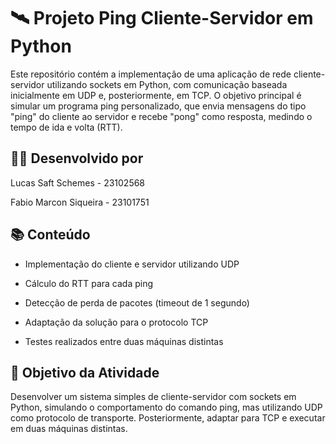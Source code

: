 # 🛰️ Projeto Ping Cliente-Servidor em Python
Este repositório contém a implementação de uma aplicação de rede cliente-servidor utilizando sockets em Python, com comunicação baseada inicialmente em UDP e, posteriormente, em TCP. O objetivo principal é simular um programa ping personalizado, que envia mensagens do tipo "ping" do cliente ao servidor e recebe "pong" como resposta, medindo o tempo de ida e volta (RTT).

## 👨‍💻 Desenvolvido por
Lucas Saft Schemes - 23102568

Fabio Marcon Siqueira - 23101751

## 📚 Conteúdo
- Implementação do cliente e servidor utilizando UDP

- Cálculo do RTT para cada ping

- Detecção de perda de pacotes (timeout de 1 segundo)

- Adaptação da solução para o protocolo TCP

- Testes realizados entre duas máquinas distintas

## 📌 Objetivo da Atividade
Desenvolver um sistema simples de cliente-servidor com sockets em Python, simulando o comportamento do comando ping, mas utilizando UDP como protocolo de transporte. Posteriormente, adaptar para TCP e executar em duas máquinas distintas.
